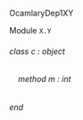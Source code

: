 OcamlaryDep1XY

Module  `` X.Y `` 

###### class  c : object

######     method m : int


###### end

